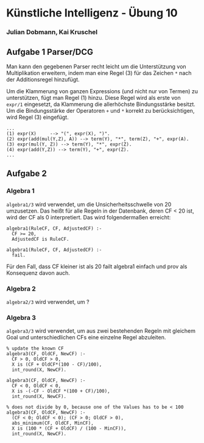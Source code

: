 # Künstliche Intelligenz - Übung 10
### Julian Dobmann, Kai Kruschel

## Aufgabe 1 Parser/DCG

Man kann den gegebenen Parser recht leicht um die Unterstützung von Multiplikation erweitern, indem man eine Regel (3) für das Zeichen `*` nach der Additionsregel hinzufügt.

Um die Klammerung von ganzen Expressions (und nicht nur von Termen) zu unterstützen, fügt man Regel (1) hinzu.
Diese Regel wird als erste von `expr/1` eingesetzt, da Klammerung die allerhöchste Bindungsstärke besitzt.  
Um die Bindungsstärke der Operatoren `+` und `*` korrekt zu berücksichtigen, wird Regel (3) eingefügt.

```
...
(1) expr(X)     --> "(", expr(X), ")".
(2) expr(add(mul(Y,Z), A)) --> term(Y), "*", term(Z), "+", expr(A).
(3) expr(mul(Y, Z)) --> term(Y), "*", expr(Z).
(4) expr(add(Y,Z)) --> term(Y), "+", expr(Z).
...
```

## Aufgabe 2
### Algebra 1
`algebra1/3` wird verwendet, um die Unsicherheitsschwelle von 20 umzusetzen. Das heißt für alle Regeln in der Datenbank, deren CF < 20 ist, wird der CF als 0 interpretiert.
Das wird folgendermaßen erreicht:

```
algebra1(RuleCF, CF, AdjustedCF) :-
  CF >= 20,
  AdjustedCF is RuleCF.

algebra1(RuleCF, CF, AdjustedCF) :-
  fail.
```
Für den Fall, dass CF kleiner ist als 20 failt algebra1 einfach und prov als Konsequenz davon auch.

### Algebra 2
`algebra2/3` wird verwendet, um ?

### Algebra 3
`algebra3/3` wird verwendet, um aus zwei bestehenden Regeln mit gleichem Goal und unterschiedlichen CFs eine einzelne Regel abzuleiten.

```
% update the known CF
algebra3(CF, OldCF, NewCF) :-
  CF > 0, OldCF > 0,
  X is (CF + OldCF*(100 - CF)/100),
  int_round(X, NewCF).

algebra3(CF, OldCF, NewCF) :-
  CF < 0, OldCF < 0,
  X is -(-CF - OldCF *(100 + CF)/100),
  int_round(X, NewCF).

% does not divide by 0, because one of the Values has to be < 100
algebra3(CF, OldCF, NewCF) :-
  (CF < 0; OldCF < 0); (CF > 0; OldCF > 0),
  abs_minimum(CF, OldCF, MinCF),
  X is (100 * (CF + OldCF) / (100 - MinCF)),
  int_round(X, NewCF).
```

